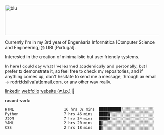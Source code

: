 
<img width="1415" height="100" alt="blu" src="https://github.com/rdsilva01/rdsilva01/assets/101207588/deb060e5-d035-4f09-b511-e3f50605b207">

Currently I'm in my 3rd year of Engenharia Informática [Computer Science and Engineering] @ UBI [Portugal].

Interested in the creation of minimalistic but user friendly systems.

In here I could say what I've learned academically and personally, but I prefer to demonstrate it, so feel free to check my repositories, and if anything comes up, don't hesitate to send me a message, through an email -> rodriddsilva[at]gmail.com, or any other way really.

[linkedin](https://www.linkedin.com/in/rodrigo-silva-455b291bb/)
[webfolio](https://rdsilva01.github.io/portfolio-resume)
[website (w.i.p.)](https://rdsilva01.github.io/) 🏁

<!-- ![](https://komarev.com/ghpvc/?username=rdsilva01) -->

recent work:
<!--START_SECTION:waka-->

```txt
HTML                       16 hrs 32 mins  ██████████░░░░░░░░░░░░░░░   40.32 %
Python                     7 hrs 46 mins   ████▓░░░░░░░░░░░░░░░░░░░░   18.95 %
JSON                       7 hrs 24 mins   ████▓░░░░░░░░░░░░░░░░░░░░   18.05 %
YAML                       2 hrs 20 mins   █▒░░░░░░░░░░░░░░░░░░░░░░░   05.69 %
CSS                        2 hrs 18 mins   █▒░░░░░░░░░░░░░░░░░░░░░░░   05.61 %
```

<!--END_SECTION:waka-->

